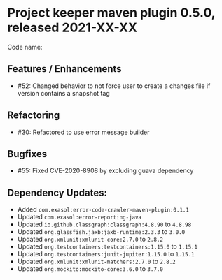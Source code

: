 # Project keeper maven plugin 0.5.0, released 2021-XX-XX

Code name:

## Features / Enhancements

* #52: Changed behavior to not force user to create a changes file if version contains a snapshot tag

## Refactoring

* #30: Refactored to use error message builder

## Bugfixes

* #55: Fixed CVE-2020-8908 by excluding guava dependency

## Dependency Updates:

* Added `com.exasol:error-code-crawler-maven-plugin:0.1.1`
* Updated `com.exasol:error-reporting-java`
* Updated `io.github.classgraph:classgraph:4.8.90` to `4.8.98`
* Updated `org.glassfish.jaxb:jaxb-runtime:2.3.3` to `3.0.0`
* Updated `org.xmlunit:xmlunit-core:2.7.0` to `2.8.2`
* Updated `org.testcontainers:testcontainers:1.15.0` to `1.15.1`
* Updated `org.testcontainers:junit-jupiter:1.15.0` to `1.15.1`
* Updated `org.xmlunit:xmlunit-matchers:2.7.0` to `2.8.2`
* Updated `org.mockito:mockito-core:3.6.0` to `3.7.0`
